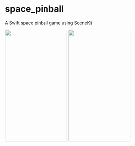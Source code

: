 # space_pinball
A Swift space pinball game using SceneKit

<img src="image_5493.png" width="200" height="360">       <img src="image_5494.png" width="200"  height="360">
